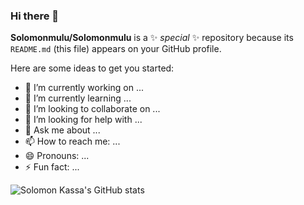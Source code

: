 ### Hi there 👋

**Solomonmulu/Solomonmulu** is a ✨ _special_ ✨ repository because its `README.md` (this file) appears on your GitHub profile.

Here are some ideas to get you started:

- 🔭 I’m currently working on ...
- 🌱 I’m currently learning ...
- 👯 I’m looking to collaborate on ...
- 🤔 I’m looking for help with ...
- 💬 Ask me about ...
- 📫 How to reach me: ...
- 😄 Pronouns: ...
- ⚡ Fun fact: ...

![Solomon Kassa's GitHub stats](https://github-readme-stats.vercel.app/api?username=Solomonmulu&show_icons=true&theme=radical)
